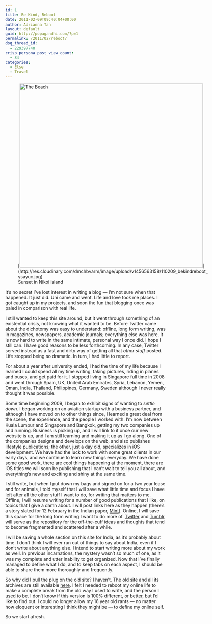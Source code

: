 ```yaml
---
id: 1
title: Be Kind, Reboot
date: 2011-02-09T09:40:04+00:00
author: Adrianna Tan
layout: default
guid: http://popagandhi.com/?p=1
permalink: /2011/02/reboot/
dsq_thread_id:
  - 229397740
crisp_persona_post_view_count:
  - 84
categories:
  - Else
  - Travel
---
```

<figure id="attachment_31" style="width: 600px" class="wp-caption alignnone">[<img src="http://res.cloudinary.com/dmchbvarm/image/upload/v1456563158/110209_bekindreboot_ysayuc.jpg" alt="The Beach" title="Be Kind Reboot" width="575" class="size-full wp-image-31" />](http://res.cloudinary.com/dmchbvarm/image/upload/v1456563158/110209_bekindreboot_ysayuc.jpg)<figcaption class="wp-caption-text">Sunset in Nikoi island</figcaption></figure> It&#8217;s no secret I&#8217;ve lost interest in writing a blog — I&#8217;m not sure when that happened. It just did. Uni came and went. Life and love took me places. I got caught up in my projects, and soon the fun that blogging once was paled in comparison with real life.

I still wanted to keep this site around, but it went through something of an existential crisis, not knowing what it wanted to be. Before Twitter came about the dichotomy was easy to understand: offline, long form writing, was in magazines, newspapers, academic journals; everything else was here. It is now hard to write in the same intimate, personal way I once did. I hope I still can. I have good reasons to be less forthcoming. In any case, Twitter served instead as a fast and dirty way of getting all that _other stuff_ posted. Life stopped being so dramatic. In turn, I had little to report.

For about a year after university ended, I had the time of my life because I learned I could spend all my time writing, taking pictures, riding in planes and buses, and get paid for it. I stopped living in Singapore full time in 2008 and went through Spain, UK, United Arab Emirates, Syria, Lebanon, Yemen, Oman, India, Thailand, Philippines, Germany, Sweden although I never really thought it was possible.

Some time beginning 2009, I began to exhibit signs of wanting to _settle down_. I began working on an aviation startup with a business partner, and although I have moved on to other things since, I learned a great deal from the scene, the experience, and the people I worked with. I&#8217;m now between Kuala Lumpur and Singapore and Bangkok, getting my two companies up and running. Business is picking up, and I will link to it once our new website is up, and I am still learning and making it up as I go along. One of the companies designs and develops on the web, and also publishes lifestyle publications; the other, just a day old, specializes in iOS development. We have had the luck to work with some great clients in our early days, and we continue to learn new things everyday. We have done some good work, there are cool things happening at the moment, there are iOS titles we will soon be publishing that I can&#8217;t wait to tell you all about, and everything&#8217;s new and exciting and shiny at the same time.

I still write, but when I put down my bags and signed on for a two year lease and for animals, I told myself that I will save what little time and focus I have left after all the other stuff I want to do, for writing that matters to me. Offline, I will resume writing for a number of good publications that I like, on topics that I give a damn about. I will post links here as they happen (there&#8217;s a story slated for 12 February in the Indian paper, [Mint](http://www.livemint.com/)). Online, I will save this space for the long form writing I want to do more of. [Twitter](http://twitter.com/skinnylatte) and [Tumblr](http://popagandhi.tumblr.com) will serve as the repository for the off-the-cuff ideas and thoughts that tend to become fragmented and scattered after a while.

I will be saving a whole section on this site for India, as it&#8217;s probably about time. I don&#8217;t think I will ever run out of things to say about India, even if I don&#8217;t write about anything else. I intend to start writing more about my work as well. In previous incarnations, the mystery wasn&#8217;t so much of one, as it was my complete and utter inability to get organized. Now that I&#8217;ve finally managed to define what I do, and to keep tabs on each aspect, I should be able to share them more thoroughly and frequently.

So why did I pull the plug on the old site? I haven&#8217;t. The old site and all its archives are still available [here](http://popagandhi.com/anotherlife). I felt I needed to reboot my online life to make a complete break from the old way I used to write, and the person I used to be. I don&#8217;t know if this version is 100% different, or better, but I&#8217;d like to find out. I could no longer allow my 16 year old rants — no matter how eloquent or interesting I think they might be — to define my online self.

So we start afresh.
